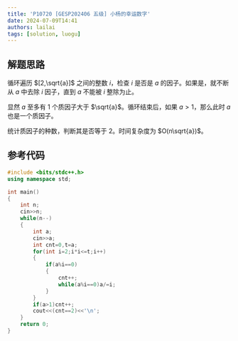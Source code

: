 ```yaml
---
title: 'P10720 [GESP202406 五级] 小杨的幸运数字'
date: 2024-07-09T14:41
authors: lailai
tags: [solution, luogu]
---
```


<Solution pid="P10720" aid="vx1y6eve" />

<!-- truncate -->

## 解题思路

循环遍历 $[2,\sqrt{a}]$ 之间的整数 $i$，检查 $i$ 是否是 $a$ 的因子。如果是，就不断从 $a$ 中去除 $i$ 因子，直到 $a$ 不能被 $i$ 整除为止。

显然 $a$ 至多有 $1$ 个质因子大于 $\sqrt{a}$。循环结束后，如果 $a>1$，那么此时 $a$ 也是一个质因子。

统计质因子的种数，判断其是否等于 $2$。时间复杂度为 $O(n\sqrt{a})$。

## 参考代码

```cpp
#include <bits/stdc++.h>
using namespace std;

int main()
{
	int n;
	cin>>n;
	while(n--)
	{
		int a;
		cin>>a;
		int cnt=0,t=a;
		for(int i=2;i*i<=t;i++)
		{
			if(a%i==0)
			{
				cnt++;
				while(a%i==0)a/=i;
			}
		}
		if(a>1)cnt++;
		cout<<(cnt==2)<<'\n';
	}
	return 0;
}
```
